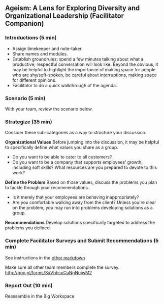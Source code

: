## Ageism: A Lens for Exploring Diversity and Organizational Leadership (Facilitator Companion)

### Introductions (5 min)
* Assign timekeeper and note-taker.
* Share names and modules. 
* Establish groundrules: spend a few minutes talking about what a productive, respectful conversation will look like. Beyond the obvious, it may be helpful to highlight the importance of making space for people who are shy/soft-spoken, be careful about interruptions, making space for different opinions. 
* Facilitator to do a quick walkthrough of the agenda. 

### Scenario (5 min)
With your team, review the scenario below.  

### Strategize (35 min)
Consider these sub-categories as a way to structure your discussion. 

**Organizational Values**
Before jumping into the discussion, it may be helpful to specifically define what values you share as a group. 
* Do you want to be able to cater to all customers?
* Do you want to be a company that supports employees' growth, including soft skills? What resources are you prepared to devote to this work?

**Define the Problem**
Based on those values, discuss the problems you plan to tackle through your recommendations.
* Is it merely that your employees are behaving inappropriately? 
* Are you comfortable walking away from the client? 
Unless you're clear on the problem, you may run into problems developing solutions as a group. 

**Recommendations**
Develop solutions specifically targeted to address the problems you defined. 


### Complete Facilitator Surveys and Submit Recommendations (5 min)
See instructions in the [other markdown](https://github.com/turingschool/gear-up/blob/master/ageism_in_tech_org.markdown) 

Make sure all other team members complete the survey.
http://goo.gl/forms/SxVhhcuCuNgNujwM2

### Report Out (10 min)
Reassemble in the Big Workspace 

